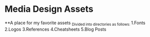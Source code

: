 # Media Design Assets
**A place for my favorite assets
<sub> Divided into directories as follows: </sub>
1.Fonts
2.Logos
3.References
4.Cheatsheets
5.Blog Posts


